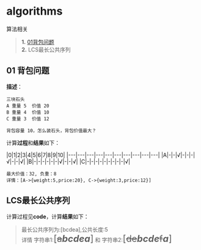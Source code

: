 # algorithms
算法相关
> **1.** [01背包问题](README.md#01背包问题)  <br>
> **2.** LCS最长公共序列



## 01 背包问题

**描述**：
```
三块石头  
A 重量 5  价值 20
B 重量 4  价值 10
C 重量 3  价值 12

背包容量 10，怎么装石头，背包价值最大？
```




计算**过程**和**结果**如下：

|0|1|2|3|4|5|6|7|8|9|10|
|---|---|---|---|---|---|---|---|---|---|
|A|-|-|√|-|-|-|√|-|-|√|
|B|-|-|-|-|-|-|√|-|-|√|
|C|-|-|-|-|-|-|-|-|-|√|
```
最大价值：32, 负重：8 
详情：[A->{weight:5,price:20}, C->{weight:3,price:12}]
```


## LCS最长公共序列

计算过程见**code**，计算**结果**如下：
> 最长公共序列为:[bcdea],公共长度:5  <br>
> 详情 字符串1:<font size=5>[~~a~~***bcdea***]</font> 和 字符串2:<font size=5>[~~de~~***bcde***~~f~~***a***]</font> 